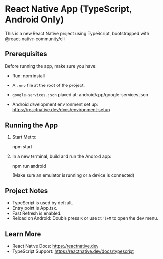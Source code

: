 # React Native App (TypeScript, Android Only)

This is a new React Native project using TypeScript, bootstrapped with @react-native-community/cli.

## Prerequisites

Before running the app, make sure you have:

- Run: 
  npm install

- A `.env` file at the root of the project.

- `google-services.json` placed at:
  android/app/google-services.json

- Android development environment set up:
  https://reactnative.dev/docs/environment-setup

## Running the App

1. Start Metro:

   npm start

2. In a new terminal, build and run the Android app:

   npm run android

   (Make sure an emulator is running or a device is connected)

## Project Notes

- TypeScript is used by default.
- Entry point is App.tsx.
- Fast Refresh is enabled.
- Reload on Android: Double press `R` or use `Ctrl+M` to open the dev menu.

## Learn More

- React Native Docs: https://reactnative.dev
- TypeScript Support: https://reactnative.dev/docs/typescript
